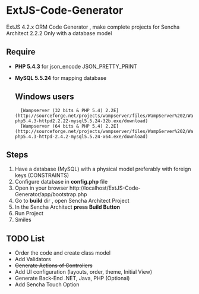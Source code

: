 ExtJS-Code-Generator
====================

ExtJS 4.2.x ORM Code Generator , make complete projects for Sencha Architect 2.2.2 Only with a database model


Require
--------------------------------------
- **PHP 5.4.3** for json_encode JSON_PRETTY_PRINT
- **MySQL 5.5.24** for mapping database

	**Windows users**
	--------------------------------------
		[Wampserver (32 bits & PHP 5.4) 2.2E](http://sourceforge.net/projects/wampserver/files/WampServer%202/WampServer%202.2/wampserver2.2e/wampserver2.2e-php5.4.3-httpd2.2.22-mysql5.5.24-32b.exe/download)
		[Wampserver (64 bits & PHP 5.4) 2.2E](http://sourceforge.net/projects/wampserver/files/WampServer%202/WampServer%202.2/wampserver2.2e/wampserver2.2e-php5.4.3-httpd-2.4.2-mysql5.5.24-x64.exe/download)
	
Steps
--------------------------------------
1. Have a database (MySQL) with a physical model preferably with foreign keys (CONSTRAINTS)
2. Configure database in **config.php** file
3. Open in your browser http://localhost/ExtJS-Code-Generator/app/bootstrap.php
4. Go to **build** dir , open Sencha Architect Project
5. In the Sencha Architect **press Build Button** 
7. Run Project
8. Smiles
 
 
TODO List
--------------------------------------

- Order the code and create class model
- Add Validators
- ~~Generate Actions of Controllers~~
- Add UI configuration (layouts, order, theme, Initial View)
- Generate Back-End .NET, Java, PHP (Optional)
- Add Sencha Touch Option